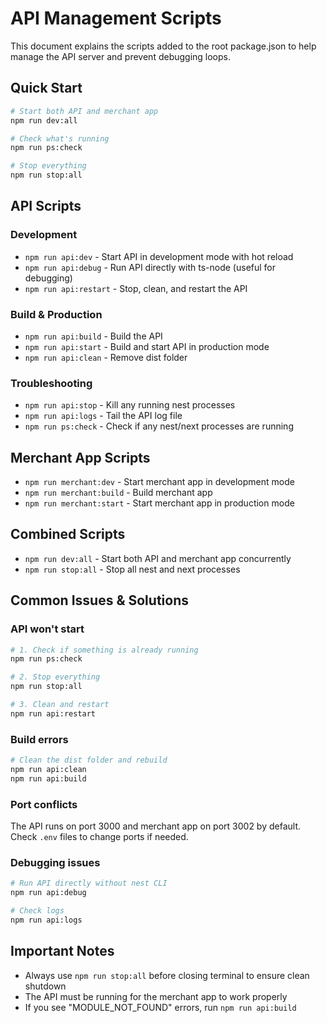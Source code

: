 # API Management Scripts

This document explains the scripts added to the root package.json to help manage the API server and prevent debugging loops.

## Quick Start

```bash
# Start both API and merchant app
npm run dev:all

# Check what's running
npm run ps:check

# Stop everything
npm run stop:all
```

## API Scripts

### Development
- `npm run api:dev` - Start API in development mode with hot reload
- `npm run api:debug` - Run API directly with ts-node (useful for debugging)
- `npm run api:restart` - Stop, clean, and restart the API

### Build & Production
- `npm run api:build` - Build the API
- `npm run api:start` - Build and start API in production mode
- `npm run api:clean` - Remove dist folder

### Troubleshooting
- `npm run api:stop` - Kill any running nest processes
- `npm run api:logs` - Tail the API log file
- `npm run ps:check` - Check if any nest/next processes are running

## Merchant App Scripts
- `npm run merchant:dev` - Start merchant app in development mode
- `npm run merchant:build` - Build merchant app
- `npm run merchant:start` - Start merchant app in production mode

## Combined Scripts
- `npm run dev:all` - Start both API and merchant app concurrently
- `npm run stop:all` - Stop all nest and next processes

## Common Issues & Solutions

### API won't start
```bash
# 1. Check if something is already running
npm run ps:check

# 2. Stop everything
npm run stop:all

# 3. Clean and restart
npm run api:restart
```

### Build errors
```bash
# Clean the dist folder and rebuild
npm run api:clean
npm run api:build
```

### Port conflicts
The API runs on port 3000 and merchant app on port 3002 by default.
Check `.env` files to change ports if needed.

### Debugging issues
```bash
# Run API directly without nest CLI
npm run api:debug

# Check logs
npm run api:logs
```

## Important Notes
- Always use `npm run stop:all` before closing terminal to ensure clean shutdown
- The API must be running for the merchant app to work properly
- If you see "MODULE_NOT_FOUND" errors, run `npm run api:build`